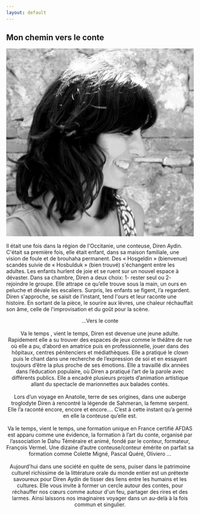 ```yaml
---
layout: default
---
```


   <h2 id="mon-chemin-vers-le-conte">Mon chemin vers le conte</h2>
<p><img src="./photo/noir -bl.jpg" alt="diren en noir et blanc" class="parcours" /></p>

<p class="tx-parcours"> Il était une fois dans la région de l'Occitanie, une conteuse, Diren Aydin.
C'était sa première fois, elle était enfant, dans sa maison familiale, une vision de foule et de brouhaha permanent. Des « Hosgeldin » (bienvenue) scandés suivie de « Hosbulduk » (bien trouvé) s'échangent entre les adultes. Les enfants hurlent de joie et se ruent sur un nouvel espace à dévaster. Dans sa chambre, Diren a deux choix: 1- rester seul ou 2- rejoindre le groupe. Elle attrape ce qu’elle trouve sous la main, un ours en peluche et dévale les escaliers. Surpris, les enfants se figent, l’a regardent. Diren s'approche, se saisit de l’instant, tend l'ours et leur raconte une histoire. En sortant de la pièce, le sourire aux lèvres, une chaleur réchauffait son âme, celle de l'improvisation et du goût pour la scène. <br />
  <center> ...Vers le conte  <center>  <br /> 
Va le temps , vient le temps, Diren est devenue une jeune adulte. Rapidement elle a su trouver des espaces de jeux comme le théâtre de rue où elle a pu, d’abord en amatrice puis en  professionnelle, jouer dans des hôpitaux, centres pénitenciers et médiathèques.  Elle a pratiqué le clown puis le chant dans une recherche de l’expression de soi et en essayant toujours d’être la plus proche de ses émotions. Elle a travaillé dix années dans l’éducation populaire, où Diren a pratiqué l’art de la parole avec différents publics. Elle a encadré plusieurs projets d’animation artistique allant du spectacle de marionnettes aux balades contés.  <br />
 <br />
Lors d’un voyage en Anatolie, terre de ses origines, dans une auberge troglodyte Diren à rencontré la légende de Sahmeran, la femme serpent. Elle l’a raconté encore, encore et encore…. C’est à cette instant qu’a germé en elle la conteuse qu’elle est.  <br />
 <br />
Va le temps, vient le temps, une formation unique en France certifié AFDAS est apparu  comme une évidence, la formation à l’art du conte, organisé par l’association le Dahu Téméraire et animé, fondé par le conteur, formateur, François Vermel.  Une dizaine d’autre conteuse/conteur émérite on parfait sa formation comme Colette Migné, Pascal Quéré, Oliviero ...  <br />
 <br />
Aujourd'hui dans une société en quête de sens, puiser dans le patrimoine culturel richissime de la littérature orale du monde entier est un prétexte savoureux pour Diren Aydin de tisser des liens entre les humains et les cultures. Elle vous invite à former un cercle autour des contes, pour réchauffer nos cœurs comme autour d'un feu, partager des rires et des larmes. Ainsi laissons nos imaginaires voyager dans un au-delà à la fois commun et singulier.
</p>